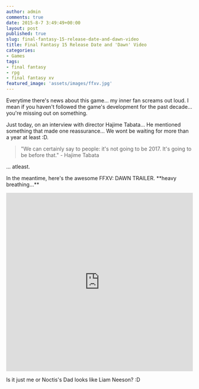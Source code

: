 ```yaml
---
author: admin
comments: true
date: 2015-8-7 3:49:49+00:00
layout: post
published: true
slug: final-fantasy-15-release-date-and-dawn-video
title: Final Fantasy 15 Release Date and 'Dawn' Video
categories:
- Games
tags:
- final fantasy
- rpg
- final fantasy xv
featured_image: 'assets/images/ffxv.jpg'
---
```



Everytime there's news about this game... my inner fan screams out loud. I mean if you haven't followed the game's development for the past decade... you're missing out on something.

Just today, on an interview with director Hajime Tabata... He mentioned something that made one reassurance... We wont be waiting for more than a year at least :D.

> "We can certainly say to people: it's not going to be 2017. It's going to be before that." - Hajime Tabata

... atleast.

In the meantime, here's the awesome FFXV: DAWN TRAILER. \*\*heavy breathing...\*\*

<iframe width="100%" height="480" src="https://www.youtube.com/embed/FXMJTGna_xA" frameborder="0" allowfullscreen></iframe>

Is it just me or Noctis's Dad looks like Liam Neeson? :D